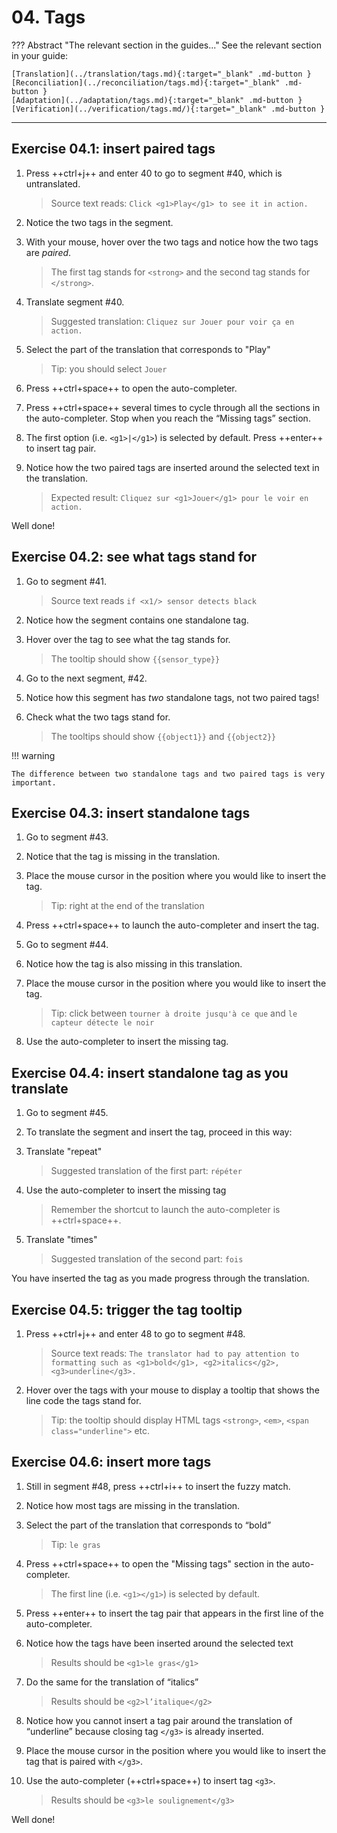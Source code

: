 # 04. Tags

<!-- prettier-ignore -->
??? Abstract "The relevant section in the guides..." 
    See the relevant section in your guide:

    [Translation](../translation/tags.md){:target="_blank" .md-button }
    [Reconciliation](../reconciliation/tags.md){:target="_blank" .md-button }
    [Adaptation](../adaptation/tags.md){:target="_blank" .md-button }
    [Verification](../verification/tags.md/){:target="_blank" .md-button }

---

## Exercise 04.1: insert paired tags

1. Press ++ctrl+j++ and enter 40 to go to segment #40, which is untranslated.

   > Source text reads: `Click <g1>Play</g1> to see it in action.`

2. Notice the two tags in the segment.
3. With your mouse, hover over the two tags and notice how the two tags are _paired_.

   > The first tag stands for `<strong>` and the second tag stands for `</strong>`.

   <!-- > @quiz: what do you think these are? How to handle them: should we ignore them or reproduce them in the translation? @todo: move to quiz or remove -->

4. Translate segment #40.

   > Suggested translation: `Cliquez sur Jouer pour voir ça en action.`

5. Select the part of the translation that corresponds to "Play"

   > Tip: you should select `Jouer`

6. Press ++ctrl+space++ to open the auto-completer.
7. Press ++ctrl+space++ several times to cycle through all the sections in the auto-completer. Stop when you reach the “Missing tags” section.
8. The first option (i.e. `<g1>|</g1>`) is selected by default. Press ++enter++ to insert tag pair.
9. Notice how the two paired tags are inserted around the selected text in the translation.

   > Expected result: `Cliquez sur <g1>Jouer</g1> pour le voir en action.`

Well done!

## Exercise 04.2: see what tags stand for

1. Go to segment #41.

   > Source text reads `if <x1/> sensor detects black`

2. Notice how the segment contains one standalone tag.
3. Hover over the tag to see what the tag stands for.

   > The tooltip should show `{{sensor_type}}`

4. Go to the next segment, #42.
5. Notice how this segment has _two_ standalone tags, not two paired tags!
6. Check what the two tags stand for.

   > The tooltips should show `{{object1}}` and `{{object2}}`

<!-- prettier-ignore -->
!!! warning

    The difference between two standalone tags and two paired tags is very important.

## Exercise 04.3: insert standalone tags

1. Go to segment #43.
2. Notice that the tag is missing in the translation.
3. Place the mouse cursor in the position where you would like to insert the tag.

   > Tip: right at the end of the translation

4. Press ++ctrl+space++ to launch the auto-completer and insert the tag.
5. Go to segment #44.
6. Notice how the tag is also missing in this translation.
7. Place the mouse cursor in the position where you would like to insert the tag.

   > Tip: click between `tourner à droite jusqu'à ce que` and `le capteur détecte le noir`

8. Use the auto-completer to insert the missing tag.

## Exercise 04.4: insert standalone tag as you translate

1. Go to segment #45.
2. To translate the segment and insert the tag, proceed in this way:
3. Translate "repeat"

   > Suggested translation of the first part: `répéter`

4. Use the auto-completer to insert the missing tag

   > Remember the shortcut to launch the auto-completer is ++ctrl+space++.

5. Translate "times"

   > Suggested translation of the second part: `fois`

You have inserted the tag as you made progress through the translation.

## Exercise 04.5: trigger the tag tooltip

<!-- translation: Le traducteur a dû prêter attention au formatage tel que le gras, l'italique, le soulignement</g3>. -->

1. Press ++ctrl+j++ and enter 48 to go to segment #48.

   > Source text reads: `The translator had to pay attention to formatting such as <g1>bold</g1>, <g2>italics</g2>, <g3>underline</g3>.`

2. Hover over the tags with your mouse to display a tooltip that shows the line code the tags stand for.

   > Tip: the tooltip should display HTML tags `<strong>`, `<em>`, `<span class="underline">` etc.

<!-- @ŧodo: add exercise about notes, add exercise about search hash -->

## Exercise 04.6: insert more tags

1. Still in segment #48, press ++ctrl+i++ to insert the fuzzy match.
2. Notice how most tags are missing in the translation.
3. Select the part of the translation that corresponds to “bold”

   > Tip: `le gras`

4. Press ++ctrl+space++ to open the "Missing tags" section in the auto-completer.

   > The first line (i.e. `<g1></g1>`) is selected by default.

5. Press ++enter++ to insert the tag pair that appears in the first line of the auto-completer.
6. Notice how the tags have been inserted around the selected text

   > Results should be `<g1>le gras</g1>`

7. Do the same for the translation of “italics”

   > Results should be `<g2>l’italique</g2>`

8. Notice how you cannot insert a tag pair around the translation of “underline” because closing tag `</g3>` is already inserted.

9. Place the mouse cursor in the position where you would like to insert the tag that is paired with `</g3>`.

10. Use the auto-completer (++ctrl+space++) to insert tag `<g3>`.

    > Results should be `<g3>le soulignement</g3>`

Well done!

<!-- @ŧodo > @quiz: insert  -->

<!--
!!! note "NOTE FOR HELPERS"
    Two exercises for verifiers, won't be mixed with the above. Feel free to do these two exercises now and provide feedback but they will be reviewed and wrapped up later (after the seminar).

@todo: comment this whole section, and add later to the exercises in the verifiers guide


## Exercise 04.7: relocate tag

In this exercise, you'll practice how to move a tag.

1. Go to segment #30 (“<g1>Don’t Open This Email</g1>”)
> translation: N<g1>'ouvrez pas cet </g1>e-mail

    > @quiz: what do you notice?

2. Notice how the position of the first tag (tag `<g1>`) is incorrect. You will fix that.

    > @quiz: it should be at the beginning of the segment / end / in the middle

3. Double click on the tag `<g1>` to select it.
4. Now drag and drop it to the correct position.

    > tip: the paired tags should also include "N"

??? note "Solution"
    shows the expected result (the solution) @todo: complete

!!! note "Tip for RTL languages"

    Please use the helpdesk if you find a complicated situation and we'll help you.

Well done!

## Exercise 04.8d: relocate tag

In this exercise, you'll practice another way to move a tag to its correct position.

1. Still in segment #30 (“<g1>Don’t Open This Email</g1>”) ç
> translation is now: <g1>N'ouvrez pas cet </g1>e-mail
2. Notice the position of the second tag (`</g1>`) is also incorrect.
3. Double click on the tag `<g1>` to select it.
4. Press +del+ on your keyboard to delete the tag.
5. Place the cursor (e.g. just click) where you want the tag to appear instead
6. Use the auto-completer to insert the tag

    > tip: ++ctrl+space++

??? note "Solution"
    shows the expected result (the solution) @todo: complete

-->
